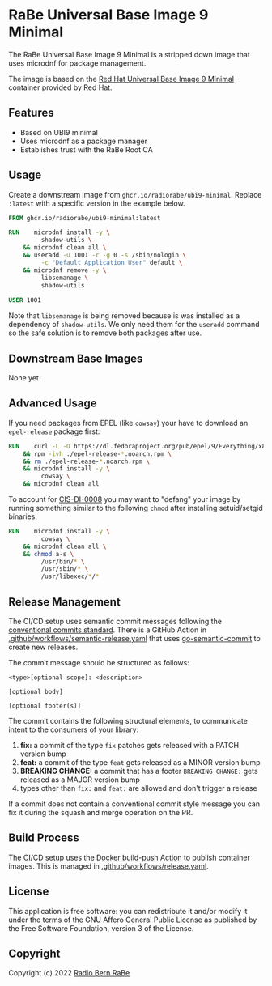 # RaBe Universal Base Image 9 Minimal

The RaBe Universal Base Image 9 Minimal is a stripped down image that uses microdnf for package management.

The image is based on the [Red Hat Universal Base Image 9 Minimal](https://catalog.redhat.com/software/containers/ubi9/ubi-minimal/615bd9b4075b022acc111bf5)
container provided by Red Hat.

## Features

- Based on UBI9 minimal
- Uses microdnf as a package manager
- Establishes trust with the RaBe Root CA

## Usage

Create a downstream image from `ghcr.io/radiorabe/ubi9-minimal`. Replace `:latest` with a specific version in the example below.

```Dockerfile
FROM ghcr.io/radiorabe/ubi9-minimal:latest

RUN    microdnf install -y \
         shadow-utils \
    && microdnf clean all \
    && useradd -u 1001 -r -g 0 -s /sbin/nologin \
         -c "Default Application User" default \
    && microdnf remove -y \
         libsemanage \
         shadow-utils
         
USER 1001
```

Note that `libsemanage` is being removed because is was installed as a dependency of `shadow-utils`. We only need them for
the `useradd` command so the safe solution is to remove both packages after use.

## Downstream Base Images

None yet.

## Advanced Usage

If you need packages from EPEL (like `cowsay`) your have to download an `epel-release` package first:

```Dockerfile
RUN    curl -L -O https://dl.fedoraproject.org/pub/epel/9/Everything/x86_64/Packages/e/epel-release-9-4.el9.noarch.rpm \
    && rpm -ivh ./epel-release-*.noarch.rpm \
    && rm ./epel-release-*.noarch.rpm \
    && microdnf install -y \
         cowsay \
    && microdnf clean all
```

To account for [CIS-DI-0008](https://github.com/goodwithtech/dockle/blob/master/CHECKPOINT.md#cis-di-0008) you may want to
"defang" your image by running something similar to the following `chmod` after installing setuid/setgid binaries.

```Dockerfile
RUN    microdnf install -y \
         cowsay \
    && microdnf clean all \
    && chmod a-s \
         /usr/bin/* \
         /usr/sbin/* \
         /usr/libexec/*/*
```

## Release Management

The CI/CD setup uses semantic commit messages following the [conventional commits standard](https://www.conventionalcommits.org/en/v1.0.0/).
There is a GitHub Action in [.github/workflows/semantic-release.yaml](./.github/workflows/semantic-release.yaml)
that uses [go-semantic-commit](https://go-semantic-release.xyz/) to create new
releases.

The commit message should be structured as follows:

```
<type>[optional scope]: <description>

[optional body]

[optional footer(s)]
```

The commit contains the following structural elements, to communicate intent to the consumers of your library:

1. **fix:** a commit of the type `fix` patches gets released with a PATCH version bump
1. **feat:** a commit of the type `feat` gets released as a MINOR version bump
1. **BREAKING CHANGE:** a commit that has a footer `BREAKING CHANGE:` gets released as a MAJOR version bump
1. types other than `fix:` and `feat:` are allowed and don't trigger a release

If a commit does not contain a conventional commit style message you can fix
it during the squash and merge operation on the PR.

## Build Process

The CI/CD setup uses the [Docker build-push Action](https://github.com/docker/build-push-action) to publish container images. This is managed in [.github/workflows/release.yaml](./.github/workflows/release.yaml).

## License

This application is free software: you can redistribute it and/or modify it under
the terms of the GNU Affero General Public License as published by the Free
Software Foundation, version 3 of the License.

## Copyright

Copyright (c) 2022 [Radio Bern RaBe](http://www.rabe.ch)
